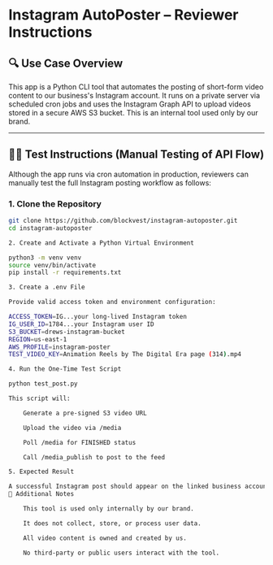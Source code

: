 # Instagram AutoPoster – Reviewer Instructions

## 🔍 Use Case Overview

This app is a Python CLI tool that automates the posting of short-form video content to our business's Instagram account. It runs on a private server via scheduled cron jobs and uses the Instagram Graph API to upload videos stored in a secure AWS S3 bucket. This is an internal tool used only by our brand.

---

## 👩‍💻 Test Instructions (Manual Testing of API Flow)

Although the app runs via cron automation in production, reviewers can manually test the full Instagram posting workflow as follows:

### 1. Clone the Repository

```bash
git clone https://github.com/blockvest/instagram-autoposter.git
cd instagram-autoposter

2. Create and Activate a Python Virtual Environment

python3 -m venv venv
source venv/bin/activate
pip install -r requirements.txt

3. Create a .env File

Provide valid access token and environment configuration:

ACCESS_TOKEN=IG...your long-lived Instagram token
IG_USER_ID=1784...your Instagram user ID
S3_BUCKET=drews-instagram-bucket
REGION=us-east-1
AWS_PROFILE=instagram-poster
TEST_VIDEO_KEY=Animation Reels by The Digital Era page (314).mp4

4. Run the One-Time Test Script

python test_post.py

This script will:

    Generate a pre-signed S3 video URL

    Upload the video via /media

    Poll /media for FINISHED status

    Call /media_publish to post to the feed

5. Expected Result

A successful Instagram post should appear on the linked business account. The script will log each API step, including status and errors (if any).
📌 Additional Notes

    This tool is used only internally by our brand.

    It does not collect, store, or process user data.

    All video content is owned and created by us.

    No third-party or public users interact with the tool.
